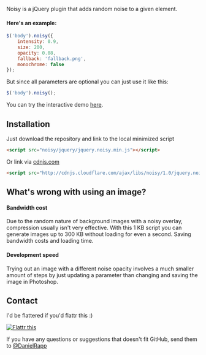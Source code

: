 Noisy is a jQuery plugin that adds random noise to a given element.

#### Here's an example:
````javascript
$('body').noisy({
    intensity: 0.9, 
    size: 200, 
    opacity: 0.08,
    fallback: 'fallback.png',
    monochrome: false
});
````


But since all parameters are optional you can just use it like this:

````javascript
$('body').noisy();
````

You can try the interactive demo [here](http://rappdaniel.com/other/noisy-sample/).

Installation
----
Just download the repository and link to the local minimized script

````html
<script src="noisy/jquery/jquery.noisy.min.js"></script>
````

Or link via [cdnjs.com](http://cdnjs.com)

````html
<script src="http://cdnjs.cloudflare.com/ajax/libs/noisy/1.0/jquery.noisy.min.js"></script>
````

What's wrong with using an image?
----
#### Bandwidth cost
Due to the random nature of background images with a noisy overlay, compression usually isn't very effective. With this 1 KB script you can generate images up to 300 KB without loading for even a second. Saving bandwidth costs and loading time.

#### Development speed
Trying out an image with a different noise opacity involves a much smaller amount of steps by just updating a parameter than changing and saving the image in Photoshop.

Contact
----
I'd be flattered if you'd flattr this :)

[![Flattr this](http://api.flattr.com/button/flattr-badge-large.png)](http://flattr.com/thing/143004/jQuery-noise-generator)


If you have any questions or suggestions that doesn't fit GitHub, send them to [@DanielRapp](http://twitter.com/DanielRapp)